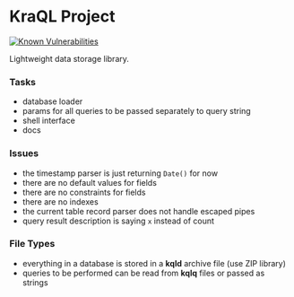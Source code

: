 KraQL Project
=============

[![Known Vulnerabilities](https://snyk.io//test/github/CraicOverflow89/KoXML/badge.svg?targetFile=build.gradle)](https://snyk.io//test/github/CraicOverflow89/KraQL?targetFile=build.gradle)

Lightweight data storage library.

### Tasks

 - database loader
 - params for all queries to be passed separately to query string
 - shell interface
 - docs

### Issues

 - the timestamp parser is just returning `Date()` for now
 - there are no default values for fields
 - there are no constraints for fields
 - there are no indexes
 - the current table record parser does not handle escaped pipes
 - query result description is saying `x` instead of count

### File Types

 - everything in a database is stored in a **kqld** archive file (use ZIP library)
 - queries to be performed can be read from **kqlq** files or passed as strings